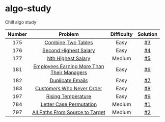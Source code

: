# algo-study
Chill algo study

| Number   |      Problem      | Difficulty |  Solution |
|:---------:|:-------------:|:------:|:------:|
| 175 | [Combine Two Tables](https://leetcode.com/problems/combine-two-tables/) | Easy | [#3](/../../issues/3) |
| 176 | [Second Highest Salary](https://leetcode.com/problems/second-highest-salary/) | Easy | [#4](/../../issues/4) |
| 177 | [Nth Highest Salary](https://leetcode.com/problems/nth-highest-salary/) | Medium | [#5](/../../issues/5) |
| 181 | [Employees Earning More Than Their Managers](https://leetcode.com/problems/employees-earning-more-than-their-managers/) | Easy | [#6](/../../issues/6) |
| 182 | [Duplicate Emails](https://leetcode.com/problems/duplicate-emails/) | Easy | [#7](/../../issues/7) |
| 183 | [Customers Who Never Order](https://leetcode.com/problems/customers-who-never-order/) | Easy | [#8](/../../issues/8) |
| 197 | [Rising Temperature](https://leetcode.com/problems/rising-temperature/) | Easy | [#9](/../../issues/9) |
| 784 | [Letter Case Permutation](https://leetcode.com/problems/letter-case-permutation/) | Medium | [#1](/../../issues/1) |
| 797 | [All Paths From Source to Target](https://leetcode.com/problems/all-paths-from-source-to-target/) | Medium | [#2](/../../issues/2) |
